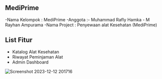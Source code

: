 

## MediPrime

-Nama Kelompok : MediPrime
-Anggota       :- Muhammad Rafly Hamka
                - M Rayhan Ampurama
-Nama Project  : Penyewaan alat Kesehatan (MediPrime)

## List Fitur

- Katalog Alat Kesehatan
- Riwayat Peminjaman Alat
- Admin Dashboard

![Screenshot 2023-12-12 201716](https://github.com/raflyhmk/LSP/assets/115564199/03891b60-03bb-45d7-bffc-ead4817a0e35)
